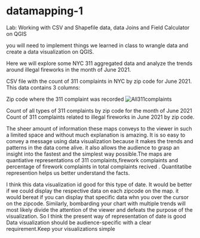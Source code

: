 # datamapping-1

Lab: Working with CSV and Shapefile data, data Joins and Field Calculator on QGIS

you will need to implement things we learned in class to wrangle data and create a data visualization on QGIS.

Here we will explore some NYC 311 aggregated data and analyze the trends around illegal fireworks in the month of June 2021.



CSV file with the count of 311 complaints in NYC by zip code for June 2021. This data contains 3 columns:

Zip code where the 311 complaint was recorded
![All311complaints](https://user-images.githubusercontent.com/70838225/135324826-44556f94-2442-41ae-8d45-04d0b4ce6c32.png)

Count of all types of 311 complaints by zip code for the month of June 2021
Count of 311 complaints related to illegal fireworks in June 2021 by zip code.


The sheer amount of information these maps conveys to the viewer in such a limited space and without much explanation is amazing. It is so easy to convey a message using data visualization because it makes the trends and patterns in the data come alive.  it also allows the audience to grasp an insight into the fastest and the simplest way possible.The maps are quantiative representations of 311 complaints,firework complaints and percentage of firework complaints in total complaints recived . Quantitatibe represention helps us better understand the facts.

I think this data visualization id good for this type of date. It would be better if we could display the respective data on each zipcode on the map. it would bereat if you can display that specific data whn you over the cursor on the zipcode. Similarly, bombarding your chart with multiple trends will most likely divide the attention of the viewer and defeats the purpose of the visualization. So I think the present way of representation of date is good Data visualization should be audience-specific with a clear requirement.Keep your visualizations simple
